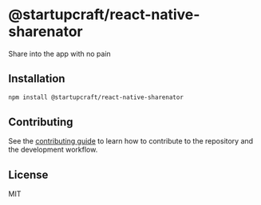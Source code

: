 # @startupcraft/react-native-sharenator

Share into the app with no pain

## Installation

```sh
npm install @startupcraft/react-native-sharenator
```

## Contributing

See the [contributing guide](CONTRIBUTING.md) to learn how to contribute to the repository and the development workflow.

## License

MIT
